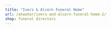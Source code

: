 ```yaml
---
title: "Ivers & Alcorn Funeral Home"
url: /atwater/ivers-and-alcorn-funeral-home-2/
shop: funeral directors
---
```

